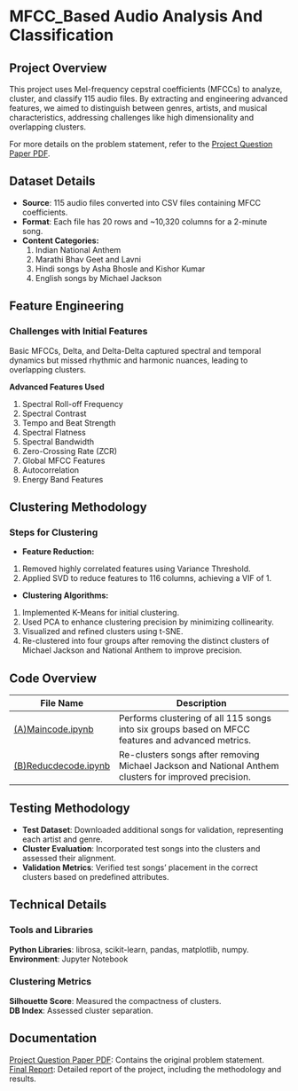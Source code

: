 # MFCC_Based Audio Analysis And Classification 
## Project Overview 
This project uses Mel-frequency cepstral coefficients (MFCCs) to analyze, cluster, and classify 115 audio files. By extracting and engineering advanced features, we aimed to distinguish between genres, artists, and musical characteristics, addressing challenges like high dimensionality and overlapping clusters.

For more details on the problem statement, refer to the [Project Question Paper PDF](Project_Question_Paper.pdf).

## Dataset Details 
- **Source**: 115 audio files converted into CSV files containing MFCC coefficients.
- **Format**: Each file has 20 rows and ~10,320 columns for a 2-minute song.
- **Content Categories:**
  1. Indian National Anthem
  2. Marathi Bhav Geet and Lavni
  3. Hindi songs by Asha Bhosle and Kishor Kumar
  4. English songs by Michael Jackson

## Feature Engineering 
### Challenges with Initial Features
Basic MFCCs, Delta, and Delta-Delta captured spectral and temporal dynamics but missed rhythmic and harmonic nuances, leading to overlapping clusters.

**Advanced Features Used**
1. Spectral Roll-off Frequency
2. Spectral Contrast
3. Tempo and Beat Strength
4. Spectral Flatness
5. Spectral Bandwidth
6. Zero-Crossing Rate (ZCR)
7. Global MFCC Features
8. Autocorrelation
9. Energy Band Features

## Clustering Methodology
### Steps for Clustering
- **Feature Reduction:**
 1. Removed highly correlated features using Variance Threshold.
 2. Applied SVD to reduce features to 116 columns, achieving a VIF of 1.
- **Clustering Algorithms:**
 1. Implemented K-Means for initial clustering.
 2. Used PCA to enhance clustering precision by minimizing collinearity.
 3. Visualized and refined clusters using t-SNE.
 4. Re-clustered into four groups after removing the distinct clusters of Michael Jackson and National Anthem to improve precision.

## Code Overview  

| **File Name**       | **Description**                                                                                 |  
|----------------------|-----------------------------------------------------------------------------------------------|  
| [(A)Maincode.ipynb]((A)Maincode.ipynb)   | Performs clustering of all 115 songs into six groups based on MFCC features and advanced metrics. |  
| [(B)Reducdecode.ipynb]((B)Reducdecode.ipynb) | Re-clusters songs after removing Michael Jackson and National Anthem clusters for improved precision. |  


## Testing Methodology
- **Test Dataset**: Downloaded additional songs for validation, representing each artist and genre.
- **Cluster Evaluation**: Incorporated test songs into the clusters and assessed their alignment.
- **Validation Metrics**: Verified test songs’ placement in the correct clusters based on predefined attributes.

## Technical Details
### Tools and Libraries
**Python Libraries**: librosa, scikit-learn, pandas, matplotlib, numpy.<br>
**Environment**: Jupyter Notebook 
### Clustering Metrics
**Silhouette Score**: Measured the compactness of clusters.<br>
**DB Index**: Assessed cluster separation.

## Documentation
[Project Question Paper PDF](Project_Question_Paper.pdf): Contains the original problem statement.<br>
[Final Report](Final_Project_PPT.pdf): Detailed report of the project, including the methodology and results.

